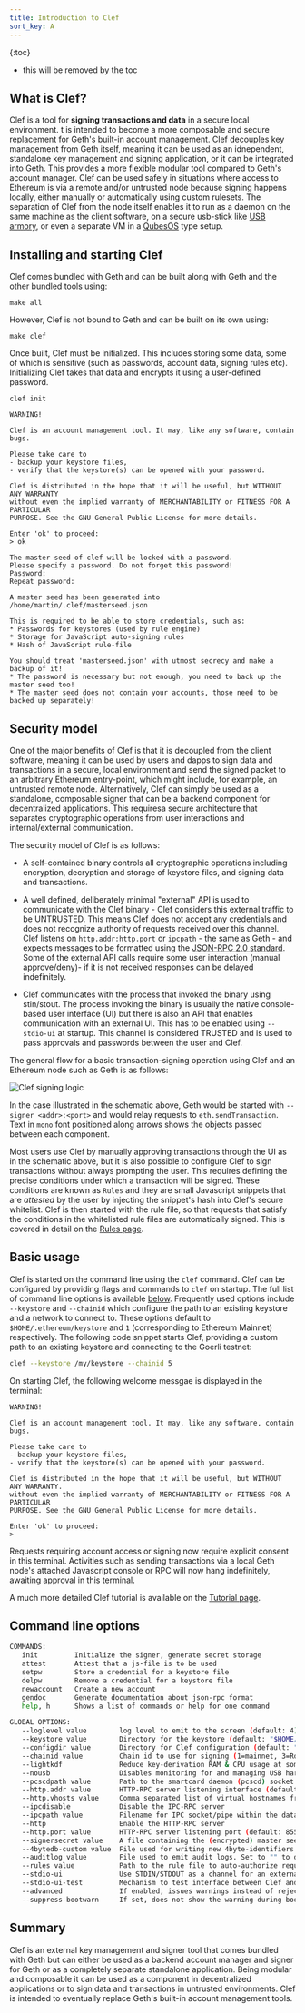 ```yaml
---
title: Introduction to Clef
sort_key: A
---
```


{:toc}
-   this will be removed by the toc
  
## What is Clef?

Clef is a tool for **signing transactions and data** in a secure local environment. 
t is intended to become a more composable and secure replacement for Geth's built-in 
account management. Clef decouples key management from Geth itself, meaning it can be 
used as an idnependent, standalone key management and signing application, or it
can be integrated into Geth. This provides a more flexible modular tool compared to 
Geth's account manager. Clef can be used safely in situations where access to Ethereum is 
via a remote and/or untrusted node because signing happens locally, either manually or 
automatically using custom rulesets. The separation of Clef from the node itself enables it 
to run as a daemon on the same machine as the client software, on a secure usb-stick like 
[USB armory](https://inversepath.com/usbarmory), or even a separate VM in a 
[QubesOS](https://www.qubes-os.org/) type setup.

## Installing and starting Clef

Clef comes bundled with Geth and can be built along with Geth and the other bundled tools using:

`make all`

However, Clef is not bound to Geth and can be built on its own using:

`make clef`

Once built, Clef must be initialized. This includes storing some data, some of which is sensitive (such as passwords,
account data, signing rules etc). Initializing Clef takes that data and encrypts it using a user-defined password.

`clef init`

```terminal
WARNING!

Clef is an account management tool. It may, like any software, contain bugs.

Please take care to
- backup your keystore files,
- verify that the keystore(s) can be opened with your password.

Clef is distributed in the hope that it will be useful, but WITHOUT ANY WARRANTY
without even the implied warranty of MERCHANTABILITY or FITNESS FOR A PARTICULAR
PURPOSE. See the GNU General Public License for more details.

Enter 'ok' to proceed:
> ok

The master seed of clef will be locked with a password.
Please specify a password. Do not forget this password!
Password:
Repeat password:

A master seed has been generated into /home/martin/.clef/masterseed.json

This is required to be able to store credentials, such as:
* Passwords for keystores (used by rule engine)
* Storage for JavaScript auto-signing rules
* Hash of JavaScript rule-file

You should treat 'masterseed.json' with utmost secrecy and make a backup of it!
* The password is necessary but not enough, you need to back up the master seed too!
* The master seed does not contain your accounts, those need to be backed up separately!
```

## Security model

One of the major benefits of Clef is that it is decoupled from the client software, 
meaning it can be used by users and dapps to sign data and transactions in a secure, 
local environment and send the signed packet to an arbitrary Ethereum entry-point, which 
might include, for example, an untrusted remote node. Alternatively, Clef can simply be
used as a standalone, composable signer that can be a backend component for decentralized 
applications. This requiresa secure architecture that separates cryptographic operations 
from user interactions and internal/external communication.

The security model of Clef is as follows:

* A self-contained binary controls all cryptographic operations including encryption, 
  decryption and storage of keystore files, and signing data and transactions.

* A well defined, deliberately minimal "external" API is used to communicate with the 
  Clef binary - Clef considers this external traffic to be UNTRUSTED. This means Clef 
  does not accept any credentials and does not recognize authority of requests received 
  over this channel. Clef listens on `http.addr:http.port` or `ipcpath` - the same as Geth - 
  and expects messages to be formatted using the [JSON-RPC 2.0 standard](https://www.jsonrpc.org/specification). 
  Some of the external API calls require some user interaction (manual approve/deny)- if it is 
  not received responses can be delayed indefinitely.

* Clef communicates with the process that invoked the binary using stin/stout. The process 
  invoking the binary is usually the native console-based user interface (UI) but there is 
  also an API that enables communication with an external UI. This has to be enabled using `--stdio-ui` 
  at startup. This channel is considered TRUSTED and is used to pass approvals and passwords between 
  the user and Clef. 

The general flow for a basic transaction-signing operation using Clef and an Ethereum node such as 
Geth is as follows:

![Clef signing logic](/static/images/clef_sign_flow.png)

In the case illustrated in the schematic above, Geth would be started with `--signer <addr>:<port>` and 
would relay requests to `eth.sendTransaction`. Text in `mono` font positioned along arrows shows the objects
passed between each component.

Most users use Clef by manually approving transactions through the UI as in the schematic above, but it is also
possible to configure Clef to sign transactions without always prompting the user. This requires defining the
precise conditions under which a transaction will be signed. These conditions are known as `Rules` and they are 
small Javascript snippets that are *attested* by the user by injecting the snippet's hash into Clef's secure
whitelist. Clef is then started with the rule file, so that requests that satisfy the conditions in the whitelisted
rule files are automatically signed. This is covered in detail on the [Rules page](/docs/_clef/Rules.md).


## Basic usage

Clef is started on the command line using the `clef` command. Clef can be configured by providing flags and 
commands to `clef` on startup. The full list of command line options is available [below](#command-line-options).
Frequently used options include `--keystore` and `--chainid` which configure the path to an existing keystore
and a network to connect to. These options default to `$HOME/.ethereum/keystore` and `1` (corresponding to
Ethereum Mainnet) respectively. The following code snippet starts Clef, providing a custom path to an existing 
keystore and connecting to the Goerli testnet:

```sh
clef --keystore /my/keystore --chainid 5
```

On starting Clef, the following welcome messgae is displayed in the terminal:

```terminal
WARNING!

Clef is an account management tool. It may, like any software, contain bugs.

Please take care to
- backup your keystore files,
- verify that the keystore(s) can be opened with your password.

Clef is distributed in the hope that it will be useful, but WITHOUT ANY WARRANTY.
without even the implied warranty of MERCHANTABILITY or FITNESS FOR A PARTICULAR
PURPOSE. See the GNU General Public License for more details.

Enter 'ok' to proceed:
>
```

Requests requiring account access or signing now require explicit consent in this terminal.
Activities such as sending transactions via a local Geth node's attached Javascript console or
RPC will now hang indefinitely, awaiting approval in this terminal.

A much more detailed Clef tutorial is available on the [Tutorial page](/docs/clef/tutorial).


## Command line options

```sh
COMMANDS:
   init         Initialize the signer, generate secret storage
   attest       Attest that a js-file is to be used
   setpw        Store a credential for a keystore file
   delpw        Remove a credential for a keystore file
   newaccount   Create a new account
   gendoc       Generate documentation about json-rpc format
   help, h      Shows a list of commands or help for one command

GLOBAL OPTIONS:
   --loglevel value        log level to emit to the screen (default: 4)
   --keystore value        Directory for the keystore (default: "$HOME/.ethereum/keystore")
   --configdir value       Directory for Clef configuration (default: "$HOME/.clef")
   --chainid value         Chain id to use for signing (1=mainnet, 3=Ropsten, 4=Rinkeby, 5=Goerli) (default: 1)
   --lightkdf              Reduce key-derivation RAM & CPU usage at some expense of KDF strength
   --nousb                 Disables monitoring for and managing USB hardware wallets
   --pcscdpath value       Path to the smartcard daemon (pcscd) socket file (default: "/run/pcscd/pcscd.comm")
   --http.addr value       HTTP-RPC server listening interface (default: "localhost")
   --http.vhosts value     Comma separated list of virtual hostnames from which to accept requests (server enforced). Accepts '*' wildcard. (default: "localhost")
   --ipcdisable            Disable the IPC-RPC server
   --ipcpath value         Filename for IPC socket/pipe within the datadir (explicit paths escape it)
   --http                  Enable the HTTP-RPC server
   --http.port value       HTTP-RPC server listening port (default: 8550)
   --signersecret value    A file containing the (encrypted) master seed to encrypt Clef data, e.g. keystore credentials and ruleset hash
   --4bytedb-custom value  File used for writing new 4byte-identifiers submitted via API (default: "./4byte-custom.json")
   --auditlog value        File used to emit audit logs. Set to "" to disable (default: "audit.log")
   --rules value           Path to the rule file to auto-authorize requests with
   --stdio-ui              Use STDIN/STDOUT as a channel for an external UI. This means that an STDIN/STDOUT is used for RPC-communication with a e.g. a graphical user interface, and can be used when Clef is started by an external process.
   --stdio-ui-test         Mechanism to test interface between Clef and UI. Requires 'stdio-ui'.
   --advanced              If enabled, issues warnings instead of rejections for suspicious requests. Default off
   --suppress-bootwarn     If set, does not show the warning during boot
```

## Summary

Clef is an external key management and signer tool that comes bundled with Geth but can either be used 
as a backend account manager and signer for Geth or as a completely separate standalone application. Being 
modular and composable it can be used as a component in decentralized applications or to sign data and
transactions in untrusted environments. Clef is intended to eventually replace Geth's built-in account
management tools.
 
